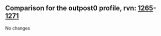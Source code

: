 ## Comparison for the outpost0 profile, rvn: [1265](https://github.com/PRO100KatYT/FortniteProfileRevisions/tree/main/profiles/outpost0/1265%20outpost0.json)-[1271](https://github.com/PRO100KatYT/FortniteProfileRevisions/tree/main/profiles/outpost0/1271%20outpost0.json)

No changes
